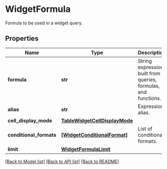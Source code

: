 # WidgetFormula

Formula to be used in a widget query.

## Properties

| Name                    | Type                                                            | Description                                                    | Notes      |
| ----------------------- | --------------------------------------------------------------- | -------------------------------------------------------------- | ---------- |
| **formula**             | **str**                                                         | String expression built from queries, formulas, and functions. |
| **alias**               | **str**                                                         | Expression alias.                                              | [optional] |
| **cell_display_mode**   | [**TableWidgetCellDisplayMode**](TableWidgetCellDisplayMode.md) |                                                                | [optional] |
| **conditional_formats** | [**[WidgetConditionalFormat]**](WidgetConditionalFormat.md)     | List of conditional formats.                                   | [optional] |
| **limit**               | [**WidgetFormulaLimit**](WidgetFormulaLimit.md)                 |                                                                | [optional] |

[[Back to Model list]](README.md#documentation-for-models) [[Back to API list]](README.md#documentation-for-api-endpoints) [[Back to README]](README.md)
